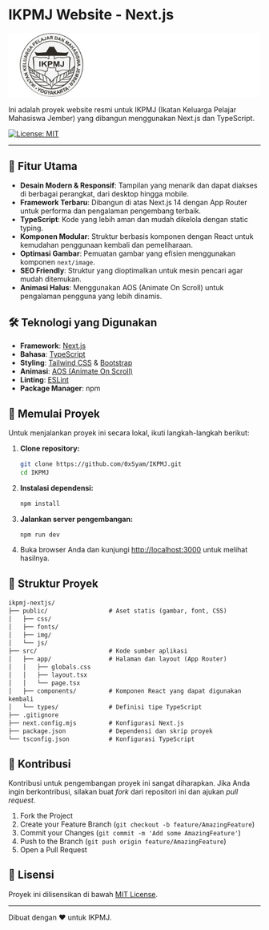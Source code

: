 # IKPMJ Website - Next.js

![IKPMJ Logo](public/img/IKPMJ.png)

Ini adalah proyek website resmi untuk IKPMJ (Ikatan Keluarga Pelajar Mahasiswa Jember) yang dibangun menggunakan Next.js dan TypeScript.

[![License: MIT](https://img.shields.io/badge/License-MIT-yellow.svg)](https://opensource.org/licenses/MIT)

---

## 🌟 Fitur Utama

- **Desain Modern & Responsif**: Tampilan yang menarik dan dapat diakses di berbagai perangkat, dari desktop hingga mobile.
- **Framework Terbaru**: Dibangun di atas Next.js 14 dengan App Router untuk performa dan pengalaman pengembang terbaik.
- **TypeScript**: Kode yang lebih aman dan mudah dikelola dengan static typing.
- **Komponen Modular**: Struktur berbasis komponen dengan React untuk kemudahan penggunaan kembali dan pemeliharaan.
- **Optimasi Gambar**: Pemuatan gambar yang efisien menggunakan komponen `next/image`.
- **SEO Friendly**: Struktur yang dioptimalkan untuk mesin pencari agar mudah ditemukan.
- **Animasi Halus**: Menggunakan AOS (Animate On Scroll) untuk pengalaman pengguna yang lebih dinamis.

## 🛠️ Teknologi yang Digunakan

- **Framework**: [Next.js](https://nextjs.org/)
- **Bahasa**: [TypeScript](https://www.typescriptlang.org/)
- **Styling**: [Tailwind CSS](https://tailwindcss.com/) & [Bootstrap](https://getbootstrap.com/)
- **Animasi**: [AOS (Animate On Scroll)](https://michalsnik.github.io/aos/)
- **Linting**: [ESLint](https://eslint.org/)
- **Package Manager**: npm

## 🚀 Memulai Proyek

Untuk menjalankan proyek ini secara lokal, ikuti langkah-langkah berikut:

1.  **Clone repository:**
    ```bash
    git clone https://github.com/0xSyam/IKPMJ.git
    cd IKPMJ
    ```

2.  **Instalasi dependensi:**
    ```bash
    npm install
    ```

3.  **Jalankan server pengembangan:**
    ```bash
    npm run dev
    ```

4.  Buka browser Anda dan kunjungi [http://localhost:3000](http://localhost:3000) untuk melihat hasilnya.

## 📂 Struktur Proyek

```
ikpmj-nextjs/
├── public/                 # Aset statis (gambar, font, CSS)
│   ├── css/
│   ├── fonts/
│   ├── img/
│   └── js/
├── src/                    # Kode sumber aplikasi
│   ├── app/                # Halaman dan layout (App Router)
│   │   ├── globals.css
│   │   ├── layout.tsx
│   │   └── page.tsx
│   ├── components/         # Komponen React yang dapat digunakan kembali
│   └── types/              # Definisi tipe TypeScript
├── .gitignore
├── next.config.mjs         # Konfigurasi Next.js
├── package.json            # Dependensi dan skrip proyek
└── tsconfig.json           # Konfigurasi TypeScript
```

## 🤝 Kontribusi

Kontribusi untuk pengembangan proyek ini sangat diharapkan. Jika Anda ingin berkontribusi, silakan buat *fork* dari repositori ini dan ajukan *pull request*.

1.  Fork the Project
2.  Create your Feature Branch (`git checkout -b feature/AmazingFeature`)
3.  Commit your Changes (`git commit -m 'Add some AmazingFeature'`)
4.  Push to the Branch (`git push origin feature/AmazingFeature`)
5.  Open a Pull Request

## 📄 Lisensi

Proyek ini dilisensikan di bawah [MIT License](LICENSE).

---

Dibuat dengan ❤️ untuk IKPMJ.
